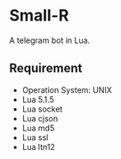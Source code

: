 # Small-R
A telegram bot in Lua.

## Requirement
* Operation System: UNIX
* Lua 5.1.5
* Lua socket
* Lua cjson
* Lua md5
* Lua ssl
* Lua ltn12
